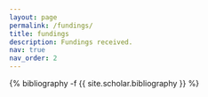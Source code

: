 ```yaml
---
layout: page
permalink: /fundings/
title: fundings
description: Fundings received.
nav: true
nav_order: 2
---
```

<!-- _pages/fundings.md -->
<div class="publications">

{% bibliography -f {{ site.scholar.bibliography }} %}

</div>

